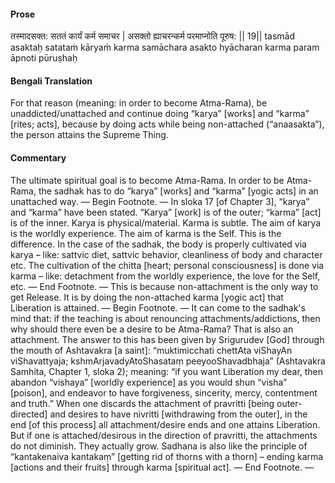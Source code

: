 #### Prose 

तस्मादसक्त: सततं कार्यं कर्म समाचर |
असक्तो ह्याचरन्कर्म परमाप्नोति पूरुष: || 19||
tasmād asaktaḥ satataṁ kāryaṁ karma samāchara
asakto hyācharan karma param āpnoti pūruṣhaḥ

 #### Bengali Translation 

For that reason (meaning: in order to become Atma-Rama), be unaddicted/unattached and continue doing “karya” [works] and “karma” [rites; acts], because by doing acts while being non-attached (“anaasakta”), the person attains the Supreme Thing.

 #### Commentary 

The ultimate spiritual goal is to become Atma-Rama. In order to be Atma-Rama, the sadhak has to do “karya” [works] and “karma” [yogic acts] in an unattached way. — Begin Footnote. — In sloka 17 [of Chapter 3], “karya” and “karma” have been stated. “Karya” [work] is of the outer; “karma” [act] is of the inner. Karya is physical/material. Karma is subtle. The aim of karya is the worldly experience. The aim of karma is the Self. This is the difference. In the case of the sadhak, the body is properly cultivated via karya – like: sattvic diet, sattvic behavior, cleanliness of body and character etc. The cultivation of the chitta [heart; personal consciousness] is done via karma – like: detachment from the worldly experience, the love for the Self, etc. — End Footnote. — This is because non-attachment is the only way to get Release. It is by doing the non-attached karma [yogic act] that Liberation is attained. — Begin Footnote. —  It can come to the sadhak's mind that: if the teaching is about renouncing attachments/addictions, then why should there even be a desire to be Atma-Rama? That is also an attachment. The answer to this has been given by Srigurudev [God] through the mouth of Ashtavakra [a saint]: “muktimicchati chettAta viShayAn viShavattyaja; kshmArjavadyAtoShasataṃ peeyooShavadbhaja” (Ashtavakra Samhita, Chapter 1, sloka 2); meaning: “if you want Liberation my dear, then abandon “vishaya” [worldly experience] as you would shun “visha” [poison], and endeavor to have forgiveness, sincerity, mercy, contentment and truth.” When one discards the attachment of pravritti [being outer-directed] and desires to have nivritti [withdrawing from the outer], in the end [of this process] all attachment/desire ends and one attains Liberation. But if one is attached/desirous in the direction of pravritti, the attachments do not diminish. They actually grow. Sadhana is also like the principle of “kantakenaiva kantakaṃ” [getting rid of thorns with a thorn] – ending karma [actions and their fruits] through karma [spiritual act]. — End Footnote. —